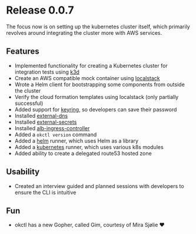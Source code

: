 # Release 0.0.7

The focus now is on setting up the kubernetes cluster itself, which primarily revolves around integrating the cluster more with AWS services.

## Features

- Implemented functionality for creating a Kubernetes cluster for integration tests using [k3d](https://github.com/rancher/k3d)
- Create an AWS compatible mock container using [localstack](https://github.com/localstack/localstack)
- Wrote a Helm client for bootstrapping some components from outside the cluster
- Verify the cloud formation templates using localstack (only partially successful)
- Added support for [keyring](https://github.com/99designs/keyring), so developers can save their password
- Installed [external-dns](https://github.com/kubernetes-sigs/external-dns)
- Installed [external-secrets](https://github.com/godaddy/kubernetes-external-secrets)
- Installed [alb-ingress-controller](https://github.com/kubernetes-sigs/aws-alb-ingress-controller)
- Added a `okctl version` command
- Added a [helm](https://github.com/helm/helm) runner, which uses Helm as a library
- Added a [kubernetes](https://kubernetes.io/) runner, which uses various k8s modules
- Added ability to create a delegated route53 hosted zone

## Usability

- Created an interview guided and planned sessions with developers to ensure the CLI is intuitive

## Fun

- okctl has a new Gopher, called Gim, courtesy of Mira Sjølie ❤️ 
